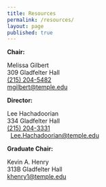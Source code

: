 ```yaml
---
title: Resources
permalink: /resources/
layout: page
published: true
---
```


**Chair:**

Melissa Gilbert<br/>
309 Gladfelter Hall<br/>
[(215) 204-5482](tel:2152045482)<br/>
[mgilbert@temple.edu](mailto:mgilbert@temple.edu)<br/>

**Director:**

Lee Hachadoorian<br/>
334 Gladfelter Hall<br/>
[(215) 204-3331](tel:2152043331)<br/> 
[Lee.Hachadoorian@temple.edu](mailto:khenry1@temple.edu )<br/> 

**Graduate Chair:**

Kevin A. Henry<br/>
313B Gladfelter Hall<br/>
[khenry1@temple.edu](mailto:khenry1@temple.edu)<br/>

